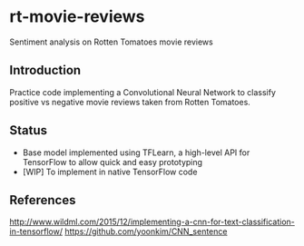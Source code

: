 # rt-movie-reviews
Sentiment analysis on Rotten Tomatoes movie reviews

## Introduction
Practice code implementing a Convolutional Neural Network to classify positive vs negative movie reviews taken from Rotten Tomatoes.

## Status
* Base model implemented using TFLearn, a high-level API for TensorFlow to allow quick and easy prototyping
* [WIP] To implement in native TensorFlow code

## References
http://www.wildml.com/2015/12/implementing-a-cnn-for-text-classification-in-tensorflow/
https://github.com/yoonkim/CNN_sentence
